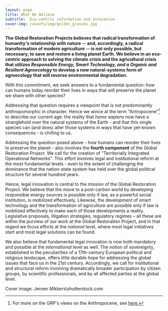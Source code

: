 ```yaml
---
layout: page
title: What We Believe
subtitle:  Eco-centric reformation and innovation
cover-img: /assets/img/golden_grasses.jpg
---
```


**The Global Restoration Projects believes that radical transformation of humanity's relationship with nature -- and, accordingly, a radical transformation of modern agriculture -- is not only possible, but necessary, to save and restore a living planet Earth.  We believe in an eco-centric approach to solving the climate crisis and the agricultural crisis that utilizes *Responsible Energy, Smart Technology, and a Organic and Resilient Agroecology* to develop a new natural-systems form of agroecology that will reverse  environmental degradation.**   

With this commitment, we seek answers to a fundamental question: how can humans today reorder their lives in ways that will preserve the planet we share with other species?

Addressing that question requires a viewpoint that is not predominantly anthropomorphic in character.  Hence we wince at the term "Antropocene"[^1] to describe our current age: the reality that *homo sapiens* now have a stranglehold over the natural systems of the Earth - and that this single species can (and does) alter those systems in ways that have yet-known consequences - is chilling to us. 

Addressing the question posed above - how humans can reorder their lives to preserve the planet - also involves the **fourth component** of the Global Restoration Project.  We call for the creation of "Territorially Integrated Operational Networks".  This effort involves legal and institutional reform at the most fundamental levels - even to the extent of challenging the dominance that the nation-state system has held over the global political structure for several hundred years. 

Hence, legal innovation is central to the mission of the Global Restoration Project.  We believe that the move to a post-carbon world by developing responsible energy sources is possible only if law, as a powerful social institution, is mobilized effectively.  Likewise, the development of smart technology and the transformation of agriculture are possible only if law is mobilized effectively to make each of those developments a reality.  Legislative proposals, litigation strategies, regulatory regimes – all these are within the purview of our work at the Global Restoration Project, and in that regard we focus efforts at the *national* level, where most legal initiatives start and most legal solutions can be found.

We also believe that fundamental legal innovation is now both mandatory and possible at the *international* level as well.  The notion of sovereignty, established in the peculiarities of a 17th-century European political and religious landscape, offers little durable hope for addressing the global issues that face us in the 21st century.  Accordingly, we call for institutional and structural reform involving dramatically broader participation by citizen groups, by scientific professionals, and by all affected parties at the global level.

[^1]: For more on the GRP's views on the Anthropocene, see [here.](https://globalrestorationproject.github.io/2020-12-20-fighting-the-anthropocene/)

Cover image: Jeroen Mikkers\shutterstock.com
